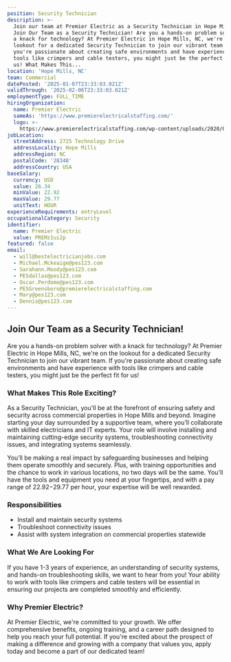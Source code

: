 ```yaml
---
position: Security Technician
description: >-
  Join our team at Premier Electric as a Security Technician in Hope Mills, NC.
  Join Our Team as a Security Technician! Are you a hands-on problem solver with
  a knack for technology? At Premier Electric in Hope Mills, NC, we're on the
  lookout for a dedicated Security Technician to join our vibrant team. If
  you're passionate about creating safe environments and have experience with
  tools like crimpers and cable testers, you might just be the perfect fit for
  us! What Makes This...
location: 'Hope Mills, NC'
team: Commercial
datePosted: '2025-01-07T23:33:03.021Z'
validThrough: '2025-02-06T23:33:03.021Z'
employmentType: FULL_TIME
hiringOrganization:
  name: Premier Electric
  sameAs: 'https://www.premierelectricalstaffing.com/'
  logo: >-
    https://www.premierelectricalstaffing.com/wp-content/uploads/2020/05/Premier-Electrical-Staffing-logo.png
jobLocation:
  streetAddress: 2725 Technology Drive
  addressLocality: Hope Mills
  addressRegion: NC
  postalCode: '28348'
  addressCountry: USA
baseSalary:
  currency: USD
  value: 26.34
  minValue: 22.92
  maxValue: 29.77
  unitText: HOUR
experienceRequirements: entryLevel
occupationalCategory: Security
identifier:
  name: Premier Electric
  value: PREMz1ui2p
featured: false
email:
  - will@bestelectricianjobs.com
  - Michael.Mckeaige@pes123.com
  - Sarahann.Moody@pes123.com
  - PESdallas@pes123.com
  - Oscar.Perdomo@pes123.com
  - PESGreensboro@premierelectricalstaffing.com
  - Mary@pes123.com
  - Dennis@pes123.com
---
```




## Join Our Team as a Security Technician!

Are you a hands-on problem solver with a knack for technology? At Premier Electric in Hope Mills, NC, we're on the lookout for a dedicated Security Technician to join our vibrant team. If you're passionate about creating safe environments and have experience with tools like crimpers and cable testers, you might just be the perfect fit for us!

### What Makes This Role Exciting?

As a Security Technician, you'll be at the forefront of ensuring safety and security across commercial properties in Hope Mills and beyond. Imagine starting your day surrounded by a supportive team, where you’ll collaborate with skilled electricians and IT experts. Your role will involve installing and maintaining cutting-edge security systems, troubleshooting connectivity issues, and integrating systems seamlessly.

You’ll be making a real impact by safeguarding businesses and helping them operate smoothly and securely. Plus, with training opportunities and the chance to work in various locations, no two days will be the same. You'll have the tools and equipment you need at your fingertips, and with a pay range of $22.92-$29.77 per hour, your expertise will be well rewarded.

### Responsibilities

- Install and maintain security systems
- Troubleshoot connectivity issues
- Assist with system integration on commercial properties statewide

### What We Are Looking For

If you have 1-3 years of experience, an understanding of security systems, and hands-on troubleshooting skills, we want to hear from you! Your ability to work with tools like crimpers and cable testers will be essential in ensuring our projects are completed smoothly and efficiently.

### Why Premier Electric?

At Premier Electric, we're committed to your growth. We offer comprehensive benefits, ongoing training, and a career path designed to help you reach your full potential. If you're excited about the prospect of making a difference and growing with a company that values you, apply today and become a part of our dedicated team!